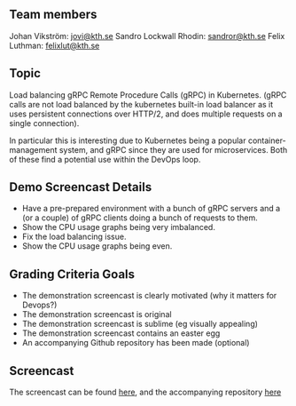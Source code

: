 ## Team members
Johan Vikström: jovi@kth.se
Sandro Lockwall Rhodin: sandror@kth.se 
Felix Luthman: felixlut@kth.se 

## Topic
Load balancing gRPC Remote Procedure Calls (gRPC) in Kubernetes. (gRPC calls are not load balanced by the kubernetes built-in load balancer as it uses persistent connections over HTTP/2, and does multiple requests on a single connection).

In particular this is interesting due to Kubernetes being a popular container-management system, and gRPC since they are used for microservices. Both of these find a potential use within the DevOps loop. 

## Demo Screencast Details
- Have a pre-prepared environment with a bunch of gRPC servers and a (or a couple) of gRPC clients doing a bunch of requests to them.
- Show the CPU usage graphs being very imbalanced.
- Fix the load balancing issue.
- Show the CPU usage graphs being even.

## Grading Criteria Goals
- The demonstration screencast is clearly motivated (why it matters for Devops?)    
- The demonstration screencast is original
- The demonstration screencast is sublime (eg visually appealing)    
- The demonstration screencast contains an easter egg
- An accompanying Github repository has been made (optional)

## Screencast 
The screencast can be found [here](https://www.youtube.com/watch?v=UXS62qZ-0F4), and the accompanying repository [here](https://github.com/jvikstrom/kth-devops-demo) 